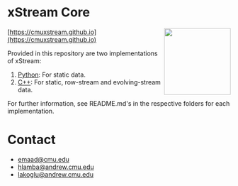 # xStream Core

<img src="https://avatars0.githubusercontent.com/u/36132856?s=400&u=b4beebdfa1c1ec0fbd95dd1522bb157e63883fc4&v=4" height="150" align="right"/>

[https://cmuxstream.github.io](https://cmuxstream.github.io)

Provided in this repository are two implementations of xStream:

   1. [Python](https://github.com/cmuxstream/cmuxstream-core/tree/master/python): For static data.
   2. [C++](https://github.com/cmuxstream/cmuxstream-core/tree/master/cpp): For static, row-stream and evolving-stream data.

For further information, see README.md's in the respective folders for each implementation.

# Contact

   * emaad@cmu.edu
   * hlamba@andrew.cmu.edu
   * lakoglu@andrew.cmu.edu
